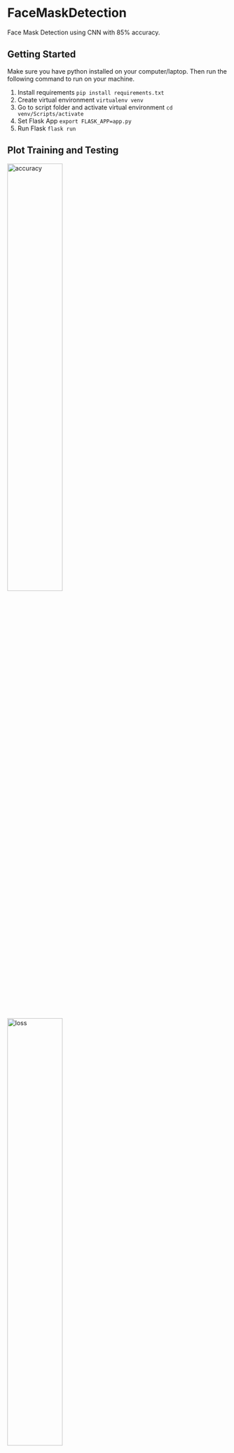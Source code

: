 # FaceMaskDetection

Face Mask Detection using CNN with 85% accuracy.

## Getting Started

Make sure you have python installed on your computer/laptop. Then run the following command to run on your machine.

1. Install requirements `pip install requirements.txt`
2. Create virtual environment `virtualenv venv`
3. Go to script folder and activate virtual environment `cd venv/Scripts/activate`
4. Set Flask App `export FLASK_APP=app.py`
5. Run Flask `flask run`

## Plot Training and Testing
<p float="left">
    <img src='/img/plot_accuracy.png' alt="accuracy" width="50%" height="auto">
    <img src='/img/plot_loss.png' alt="loss" width="50%" height="auto">
</p>

## Dataset

Face Mask Detection Dataset : https://www.kaggle.com/omkargurav/face-mask-dataset

## Other Source & Reference

* <a href='https://github.com/evanezcent/Face-Mask-Detection'>Evanezcent</a>
* <a href='https://github.com/geoboom/facemask-workshop'>GeoBoom</a>
* <a href='https://github.com/chandrikadeb7/Face-Mask-Detection'>Chandrikadeb7</a>